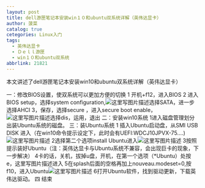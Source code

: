 ```yaml
---
layout: post
title: dell游匣笔记本安装win１０和ubuntu双系统详解（英伟达显卡）
author: 菠菜
catalog: true
cetegories: Linux入门
tags:
  - 英伟达显卡
  - Ｄｅｌｌ游匣
  - win１０和ubuntu双系统
abbrlink: 21821
---
```

本文讲述了dell游匣笔记本安装win10和ubuntu双系统详解（英伟达显卡）
<!--more-->
一：修改BIOS设置，使双系统可以更加方便的切换
1 开机+f12，进入BIOS
2 进入BIOS setup，选择system configuration,![这里写图片描述](https://img-blog.csdn.net/20180805100643993?watermark/2/text/aHR0cHM6Ly9ibG9nLmNzZG4ubmV0L3dhbmdfZGFfYmluZw==/font/5a6L5L2T/fontsize/400/fill/I0JBQkFCMA==/dissolve/70)选择SATA，进一步选择AHCI
3，保存，选择secure ，进入secure boot enable，![这里写图片描述](https://img-blog.csdn.net/20180805100618273?watermark/2/text/aHR0cHM6Ly9ibG9nLmNzZG4ubmV0L3dhbmdfZGFfYmluZw==/font/5a6L5L2T/fontsize/400/fill/I0JBQkFCMA==/dissolve/70)选择dis，运用，退出
二：安装win10系统
1进入磁盘管理划分出装Ubuntu系统的磁盘。
三：装Ubuntu系统
1 插入Ubuntu启动盘，从SMI USB DISK 进入（在win10命令提示设定下，此时会有UEFI:WDCJ10JPVX-75....)![这里写图片描述](https://img-blog.csdn.net/20180805100248353?watermark/2/text/aHR0cHM6Ly9ibG9nLmNzZG4ubmV0L3dhbmdfZGFfYmluZw==/font/5a6L5L2T/fontsize/400/fill/I0JBQkFCMA==/dissolve/70)
2选择第二个选项install Ubuntu进入![这里写图片描述](https://img-blog.csdn.net/20180805100544952?watermark/2/text/aHR0cHM6Ly9ibG9nLmNzZG4ubmV0L3dhbmdfZGFfYmluZw==/font/5a6L5L2T/fontsize/400/fill/I0JBQkFCMA==/dissolve/70)
3按照提示装好Ubuntu（注：英伟达显卡与Ubuntu系统不兼容，会出现巨卡的现象，下一步解决）
4卡的话，关机，拔掉u盘，开机，在第一个选项（*Ubuntu）处按e，这里写图片描述进入
5在splash后面的空格再加上nouveau.modeset=0,按f10，进入Ubuntu![这里写图片描述](https://img-blog.csdn.net/20180805100323487?watermark/2/text/aHR0cHM6Ly9ibG9nLmNzZG4ubmV0L3dhbmdfZGFfYmluZw==/font/5a6L5L2T/fontsize/400/fill/I0JBQkFCMA==/dissolve/70)
6打开Ubuntu软件，找到驱动更新，下载英伟达驱动。
四 结束


